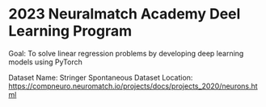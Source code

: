 # 2023 Neuralmatch Academy Deel Learning Program

Goal: To solve linear regression problems by developing deep learning models using PyTorch 

Dataset Name: Stringer Spontaneous
Dataset Location: https://compneuro.neuromatch.io/projects/docs/projects_2020/neurons.html

